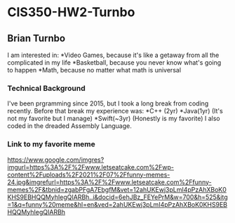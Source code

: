 # CIS350-HW2-Turnbo
## Brian Turnbo
I am interested in:
*Video Games, because it's like a getaway from all the complicated in my life
*Basketball, because you never know what's going to happen
*Math, because no matter what math is universal
### Technical Background 
I've been prgramming since 2015, but I took a long break from coding recently. Before that break my experience was:
*C++ (2yr) 
*Java(1yr) (It's not my favorite but I manage)
*Swift(~3yr) (Honestly is my favorite) 
I also coded in the dreaded Assembly Language. 
### Link to my favorite meme 
https://www.google.com/imgres?imgurl=https%3A%2F%2Fwww.letseatcake.com%2Fwp-content%2Fuploads%2F2021%2F07%2Ffunny-memes-24.jpg&imgrefurl=https%3A%2F%2Fwww.letseatcake.com%2Ffunny-memes%2F&tbnid=zgabPFgA7EbgfM&vet=12ahUKEwj3pLmI4pPzAhXBoK0KHS9EBHQQMyhIegQIARBh..i&docid=6ehJBz_FEYePrM&w=700&h=525&itg=1&q=funny%20meme&hl=en&ved=2ahUKEwj3pLmI4pPzAhXBoK0KHS9EBHQQMyhIegQIARBh
